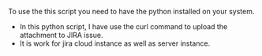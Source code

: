 To use the this script you need to have the python installed on your system. 
- In this python script, I have use the curl command to upload the attachment to JIRA issue.
- It is work for jira cloud instance as well as server instance.
 

